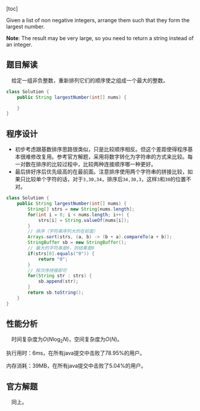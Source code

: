 [toc]

Given a list of non negative integers, arrange them such that they form the largest number.



**Note**: The result may be very large, so you need to return a string instead of an integer.



## 题目解读

&emsp;给定一组非负整数，重新排列它们的顺序使之组成一个最大的整数。

```java
class Solution {
    public String largestNumber(int[] nums) {

    }
}
```

## 程序设计

* 初步考虑跟基数排序思路很类似，只是比较顺序相反。但这个差距使得程序基本很难修改复用。参考官方解题，采用将数字转化为字符串的方式来比较。每一对数在排序的比较过程中，比较两种连接顺序哪一种更好。
* 最后排好序后优先级高的在最前面。注意排序使用两个字符串的拼接比较，如果只比较单个字符的话，对于`3,30,34`，排序后`34,30,3`，这样`3`和`30`的位置不对。

```java
class Solution {
    public String largestNumber(int[] nums) {
        String[] strs = new String[nums.length];
        for(int i = 0; i < nums.length; i++) {
            strs[i] = String.valueOf(nums[i]);
        }
        // 排序（字符串序列大的在前面）
        Arrays.sort(strs, (a, b) -> (b + a).compareTo(a + b));
        StringBuffer sb = new StringBuffer();
        // 最大的字符串是0，则结果是0
        if(strs[0].equals("0")) {
            return "0";
        }
        // 按次序拼接即可
        for(String str : strs) {
            sb.append(str);
        }
        return sb.toString();
    }
}
```

## 性能分析

&emsp;时间复杂度为$O(N\log_2N)$，空间复杂度为$O(N)$。

执行用时：6ms，在所有java提交中击败了78.95%的用户。

内存消耗：39MB，在所有java提交中击败了5.04%的用户。

## 官方解题

&emsp;同上。